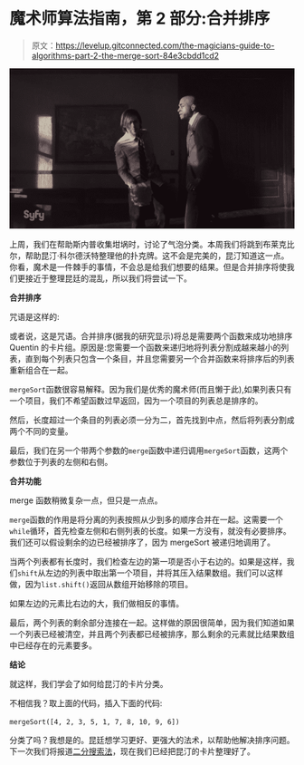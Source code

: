 # 魔术师算法指南，第 2 部分:合并排序

> 原文：<https://levelup.gitconnected.com/the-magicians-guide-to-algorithms-part-2-the-merge-sort-84e3cbdd1cd2>

![](img/85a83f3f613da22e7f81b6f712a1f640.png)

上周，我们在帮助斯内普收集坩埚时，讨论了气泡分类。本周我们将跳到布莱克比尔，帮助昆汀·科尔德沃特整理他的扑克牌。这不会是完美的，昆汀知道这一点。你看，魔术是一件棘手的事情，不会总是给我们想要的结果。但是合并排序将使我们更接近于整理昆廷的混乱，所以我们将尝试一下。

**合并排序**

咒语是这样的:

或者说，这是咒语。合并排序(据我的研究显示)将总是需要两个函数来成功地排序 Quentin 的卡片组。原因是:您需要一个函数来递归地将列表分割成越来越小的列表，直到每个列表只包含一个条目，并且您需要另一个合并函数来将排序后的列表重新组合在一起。

`mergeSort`函数很容易解释。因为我们是优秀的魔术师(而且懒于此),如果列表只有一个项目，我们不希望函数过早返回，因为一个项目的列表总是排序的。

然后，长度超过一个条目的列表必须一分为二，首先找到中点，然后将列表分割成两个不同的变量。

最后，我们在另一个带两个参数的`merge`函数中递归调用`mergeSort`函数，这两个参数位于列表的左侧和右侧。

**合并功能**

merge 函数稍微复杂一点，但只是一点点。

`merge`函数的作用是将分离的列表按照从少到多的顺序合并在一起。这需要一个`while`循环，首先检查左侧和右侧列表的长度。如果一方没有，就没有必要排序。我们还可以假设剩余的边已经被排序了，因为 mergeSort 被递归地调用了。

当两个列表都有长度时，我们检查左边的第一项是否小于右边的。如果是这样，我们`shift`从左边的列表中取出第一个项目，并将其压入结果数组。我们可以这样做，因为`list.shift()`返回从数组开始移除的项目。

如果左边的元素比右边的大，我们做相反的事情。

最后，两个列表的剩余部分连接在一起。这样做的原因很简单，因为我们知道如果一个列表已经被清空，并且两个列表都已经被排序，那么剩余的元素就比结果数组中已经存在的元素要多。

**结论**

就这样，我们学会了如何给昆汀的卡片分类。

不相信我？取上面的代码，插入下面的代码:

`mergeSort([4, 2, 3, 5, 1, 7, 8, 10, 9, 6])`

分类了吗？我想是的。昆廷想学习更好、更强大的法术，以帮助他解决排序问题。下一次我们将报道[二分搜索法](https://medium.com/gitconnected/the-magicians-guide-to-algorithms-part-3-the-binary-search-20ced57ba929)，现在我们已经把昆汀的卡片整理好了。